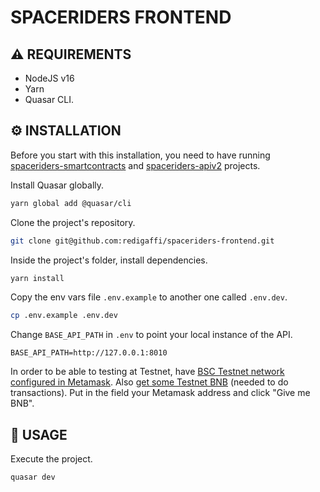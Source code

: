 # SPACERIDERS FRONTEND

## ⚠️ REQUIREMENTS

- NodeJS v16
- Yarn
- Quasar CLI.

## ⚙️ INSTALLATION

Before you start with this installation, you need to have running [spaceriders-smartcontracts](https://github.com/redigaffi/spaceriders-smartcontracts) and [spaceriders-apiv2](https://github.com/redigaffi/spaceriders-apiv2) projects.

Install Quasar globally.

```bash
yarn global add @quasar/cli
```

Clone the project's repository.

```bash
git clone git@github.com:redigaffi/spaceriders-frontend.git
```

Inside the project's folder, install dependencies.

```bash
yarn install
```

Copy the env vars file `.env.example` to another one called `.env.dev`.

```bash
cp .env.example .env.dev
```

Change `BASE_API_PATH` in `.env` to point your local instance of the API.

```env
BASE_API_PATH=http://127.0.0.1:8010
```

In order to be able to testing at Testnet, have [BSC Testnet network configured in Metamask](https://medium.com/spartanprotocol/how-to-connect-metamask-to-bsc-testnet-7d89c111ab2). Also [get some Testnet BNB](https://testnet.binance.org/faucet-smart) (needed to do transactions). Put in the field your Metamask address and click "Give me BNB".

## 🚀 USAGE

Execute the project.

```bash
quasar dev
```
